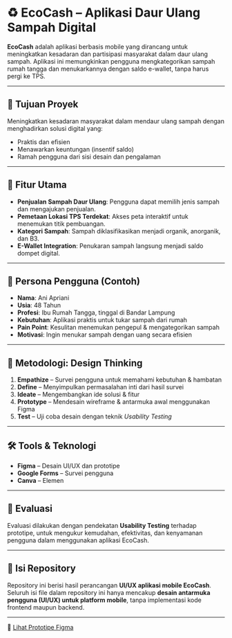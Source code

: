 # ♻️ EcoCash – Aplikasi Daur Ulang Sampah Digital

**EcoCash** adalah aplikasi berbasis mobile yang dirancang untuk meningkatkan kesadaran dan partisipasi masyarakat dalam daur ulang sampah. Aplikasi ini memungkinkan pengguna mengkategorikan sampah rumah tangga dan menukarkannya dengan saldo e-wallet, tanpa harus pergi ke TPS.

---

## 📱 Tujuan Proyek

Meningkatkan kesadaran masyarakat dalam mendaur ulang sampah dengan menghadirkan solusi digital yang:
- Praktis dan efisien
- Menawarkan keuntungan (insentif saldo)
- Ramah pengguna dari sisi desain dan pengalaman

---

## 🎯 Fitur Utama

- **Penjualan Sampah Daur Ulang**: Pengguna dapat memilih jenis sampah dan mengajukan penjualan.
- **Pemetaan Lokasi TPS Terdekat**: Akses peta interaktif untuk menemukan titik pembuangan.
- **Kategori Sampah**: Sampah diklasifikasikan menjadi organik, anorganik, dan B3.
- **E-Wallet Integration**: Penukaran sampah langsung menjadi saldo dompet digital.

---

## 👤 Persona Pengguna (Contoh)

- **Nama**: Ani Apriani  
- **Usia**: 48 Tahun  
- **Profesi**: Ibu Rumah Tangga, tinggal di Bandar Lampung  
- **Kebutuhan**: Aplikasi praktis untuk tukar sampah dari rumah  
- **Pain Point**: Kesulitan menemukan pengepul & mengategorikan sampah  
- **Motivasi**: Ingin menukar sampah dengan uang secara efisien  

---

## 🧠 Metodologi: Design Thinking

1. **Empathize** – Survei pengguna untuk memahami kebutuhan & hambatan  
2. **Define** – Menyimpulkan permasalahan inti dari hasil survei  
3. **Ideate** – Mengembangkan ide solusi & fitur  
4. **Prototype** – Mendesain wireframe & antarmuka awal menggunakan Figma  
5. **Test** – Uji coba desain dengan teknik *Usability Testing*  

---

## 🛠️ Tools & Teknologi

- **Figma** – Desain UI/UX dan prototipe  
- **Google Forms** – Survei pengguna  
- **Canva** – Elemen 


---

## 🧪 Evaluasi

Evaluasi dilakukan dengan pendekatan **Usability Testing** terhadap prototipe, untuk mengukur kemudahan, efektivitas, dan kenyamanan pengguna dalam menggunakan aplikasi EcoCash.

---
## 📁 Isi Repository

Repository ini berisi hasil perancangan **UI/UX aplikasi mobile EcoCash**.  
Seluruh isi file dalam repository ini hanya mencakup **desain antarmuka pengguna (UI/UX) untuk platform mobile**, tanpa implementasi kode frontend maupun backend.

---

🔗 [Lihat Prototipe Figma](https://www.figma.com/proto/FdOPhl8ftvpn7wkGhPUV1K/EcoCash?node-id=4401-669&t=0iNMFMcXRXbAYZcU-1)


